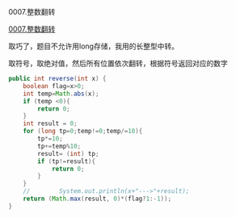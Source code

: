 0007.整数翻转

[0007.整数翻转](https://leetcode-cn.com/problems/reverse-integer/)

取巧了，题目不允许用long存储，我用的长整型中转。

取符号，取绝对值，然后所有位置依次翻转，根据符号返回对应的数字

```java
public int reverse(int x) {
    boolean flag=x>0;
    int temp=Math.abs(x);
    if (temp <0){
        return 0;
    }
    int result = 0;
    for (long tp=0;temp!=0;temp/=10){
        tp*=10;
        tp+=temp%10;
        result= (int) tp;
        if (tp!=result){
            return 0;
        }
    }
    //        System.out.println(x+"--->"+result);
    return (Math.max(result, 0)*(flag?1:-1));
}
```



